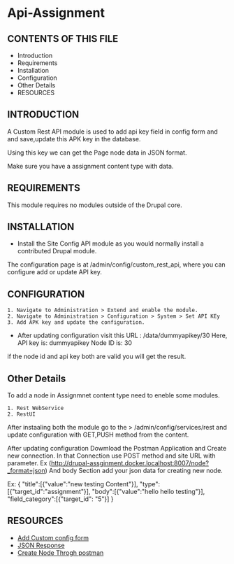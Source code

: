 # Api-Assignment

CONTENTS OF THIS FILE
---------------------

 * Introduction
 * Requirements
 * Installation
 * Configuration
 * Other Details
 * RESOURCES
 
 INTRODUCTION
------------
A Custom Rest API module is used to add api key field in config form and and save,update this APK key in the database.

Using this key we can get the Page node data in JSON format.

Make sure you have a assignment content type with data.

REQUIREMENTS
------------

This module requires no modules outside of the Drupal core.

INSTALLATION
------------

 * Install the Site Config API module as you would normally install a contributed
   Drupal module.
   
The configuration page is at /admin/config/custom_rest_api,
  where you can configure add or update API key.

CONFIGURATION
-------------

    1. Navigate to Administration > Extend and enable the module.
    2. Navigate to Administration > Configuration > System > Set API KEy
    3. Add APK key and update the configuration.
    
 * After updating configuration visit this URL : /data/dummyapikey/30
 Here,
 API key is: dummyapikey
 Node ID is: 30
 
 if the node id and api key both are valid you will get the result.
 
 Other Details
---------------

 To add a node in Assignmnet content type need to eneble some modules.
 
    1. Rest WebService
    2. RestUI
 
After instaaling both the module go to the > /admin/config/services/rest
and update configuration with GET,PUSH method from the content.
    
After updating configuration Dowmload the Postman Application and Create new connection.
In that Connection use POST method and site URL with parameter. Ex (http://drupal-assginment.docker.localhost:8007/node?_format=json)
And body Section add your json data for creating new node.

Ex: {
    "title":[{"value":"new testing Content"}],
    "type":[{"target_id":"assignment"}],
    "body":[{"value":"hello hello testing"}],
    "field_category":[{"target_id": "5"}]
}

 
 RESOURCES
-------------
   - [Add Custom config form](https://www.drupal.org/docs/drupal-apis/configuration-api/working-with-configuration-forms)
   - [JSON Response](https://api.drupal.org/api/drupal/vendor%21symfony%21http-foundation%21JsonResponse.php/class/JsonResponse/8.2.x)
   - [Create Node Throgh postman](https://www.cloudways.com/blog/create-drupal-8-node-using-restful-web-services/)
 
